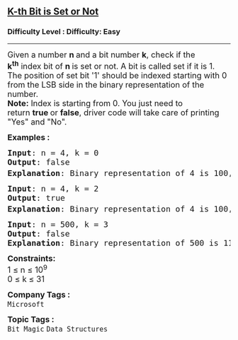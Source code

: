 <h2><a href="https://www.geeksforgeeks.org/problems/check-whether-k-th-bit-is-set-or-not-1587115620/1">K-th Bit is Set or Not</a></h2><h3>Difficulty Level : Difficulty: Easy</h3><hr><div class="problems_problem_content__Xm_eO"><p><span style="font-size: 18px;">Given a number&nbsp;<strong>n&nbsp;</strong>and a bit number&nbsp;<strong>k</strong>, check if the <strong>k<sup>th</sup></strong>&nbsp;index bit of&nbsp;<strong>n&nbsp;</strong>is set or not. A bit is called set if it is 1. The position of set bit '1' should be indexed starting with 0 from the LSB side in the binary representation of the number.</span><br><span style="font-size: 18px;"><strong>Note:</strong>&nbsp;Index is starting from 0. You just need to return&nbsp;<strong>true&nbsp;</strong>or&nbsp;<strong>false</strong>, driver code will take care of printing "Yes" and "No".</span></p>
<p><span style="font-size: 18px;"><strong>Examples :&nbsp;</strong></span></p>
<pre><span style="font-size: 18px;"><strong>Input</strong>: n = 4, k = 0
<strong>Output</strong>: false
<strong>Explanation</strong>: Binary representation of 4 is 100, in which 0<sup>th</sup> index bit from LSB is not set. So, return false.</span></pre>
<pre><span style="font-size: 18px;"><strong>Input</strong>: n = 4, k = 2
<strong>Output</strong>: true
<strong>Explanation</strong>: Binary representation of 4 is 100, in which 2<sup>nd</sup> index bit from LSB is set. So, return true.</span></pre>
<pre><span style="font-size: 18px;"><strong>Input</strong>: n = 500, k = 3<br><strong>Output</strong>: false<br><strong>Explanation</strong>: Binary representation of 500 is 111110100, in which 3rd index bit from LSB is not set. So, return false.</span></pre>
<p><span style="font-size: 18px;"><strong>Constraints:</strong><br>1 ≤ n ≤ 10<sup>9</sup><br>0 ≤ k ≤ 31</span></p></div><p><span style=font-size:18px><strong>Company Tags : </strong><br><code>Microsoft</code>&nbsp;<br><p><span style=font-size:18px><strong>Topic Tags : </strong><br><code>Bit Magic</code>&nbsp;<code>Data Structures</code>&nbsp;